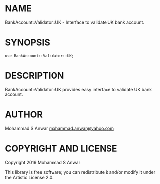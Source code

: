 NAME
====

BankAccount::Validator::UK - Interface to validate UK bank account.

SYNOPSIS
========

```perl6
use BankAccount::Validator::UK;
```

DESCRIPTION
===========

BankAccount::Validator::UK provides easy interface to validate UK bank account.

AUTHOR
======

Mohammad S Anwar <mohammad.anwar@yahoo.com>

COPYRIGHT AND LICENSE
=====================

Copyright 2019 Mohammad S Anwar

This library is free software; you can redistribute it and/or modify it under the Artistic License 2.0.


